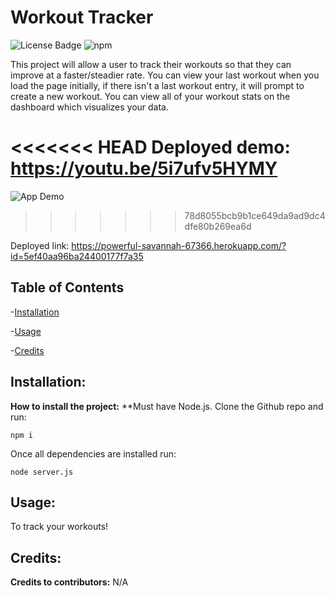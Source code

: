 
# Workout Tracker
![License Badge](https://img.shields.io/github/contributors/JRivera-31/workout-tracker?style=plastic&color=ff69b4)
![npm](https://img.shields.io/npm/v/inquirer?style=plastic&color=ff69b4)

This project will allow a user to track their workouts so that they can improve at a faster/steadier rate. You can view your last workout when you load the page initially, if there isn't a last workout entry, it will prompt to create a new workout. You can view all of your workout stats on the dashboard which visualizes your data.

<<<<<<< HEAD
Deployed demo: https://youtu.be/5i7ufv5HYMY
=======
![App Demo](/assets/FitnessTracker.gif)
>>>>>>> 78d8055bcb9b1ce649da9ad9dc4dfe80b269ea6d

Deployed link: https://powerful-savannah-67366.herokuapp.com/?id=5ef40aa96ba24400177f7a35

## Table of Contents
-[Installation](#installation)

-[Usage](#usage)

-[Credits](#credits)

## Installation:

**How to install the project:** **Must have Node.js. Clone the Github repo and run:

```
npm i
```

Once all dependencies are installed run:

```
node server.js
```

## Usage:

To track your workouts!

## Credits:

**Credits to contributors:** N/A

